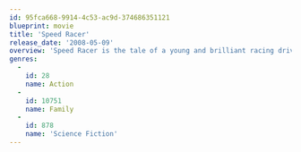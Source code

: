```yaml
---
id: 95fca668-9914-4c53-ac9d-374686351121
blueprint: movie
title: 'Speed Racer'
release_date: '2008-05-09'
overview: 'Speed Racer is the tale of a young and brilliant racing driver. When corruption in the racing leagues costs his brother his life, he must team up with the police and the mysterious Racer X to bring an end to the corruption and criminal activities. Inspired by the cartoon series.'
genres:
  -
    id: 28
    name: Action
  -
    id: 10751
    name: Family
  -
    id: 878
    name: 'Science Fiction'
---
```

